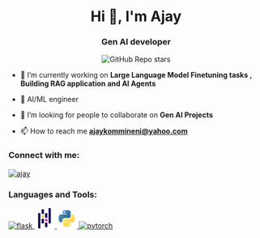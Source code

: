 <h1 align="center">Hi 👋, I'm Ajay</h1>
<h3 align="center">Gen AI developer</h3>

<p align="center">
  <img src="https://img.shields.io/github/stars/AjayK47?style=plastic&labelColor=hex&color=%20%09%23EE4B2B" alt="GitHub Repo stars"/>
</p>

- 🔭 I’m currently working on **Large Language Model Finetuning tasks , Building RAG application and AI Agents**

- 🌱 AI/ML engineer

- 👯 I’m looking for people to collaborate on **Gen AI Projects**

- 📫 How to reach me **ajaykommineni@yahoo.com**

<h3 align="left">Connect with me:</h3>
<p align="left">
<a href="https://linkedin.com/in/ajay" target="blank"><img align="center" src="https://raw.githubusercontent.com/rahuldkjain/github-profile-readme-generator/master/src/images/icons/Social/linked-in-alt.svg" alt="ajay" height="30" width="40" /></a>
</p>

<h3 align="left">Languages and Tools:</h3>
<p align="left"> <a href="https://flask.palletsprojects.com/" target="_blank" rel="noreferrer"> <img src="https://www.vectorlogo.zone/logos/pocoo_flask/pocoo_flask-icon.svg" alt="flask" width="40" height="40"/> </a> <a href="https://pandas.pydata.org/" target="_blank" rel="noreferrer"> <img src="https://raw.githubusercontent.com/devicons/devicon/2ae2a900d2f041da66e950e4d48052658d850630/icons/pandas/pandas-original.svg" alt="pandas" width="40" height="40"/> </a> <a href="https://www.python.org" target="_blank" rel="noreferrer"> <img src="https://raw.githubusercontent.com/devicons/devicon/master/icons/python/python-original.svg" alt="python" width="40" height="40"/> </a> <a href="https://pytorch.org/" target="_blank" rel="noreferrer"> <img src="https://www.vectorlogo.zone/logos/pytorch/pytorch-icon.svg" alt="pytorch" width="40" height="40"/> </a> </p>


